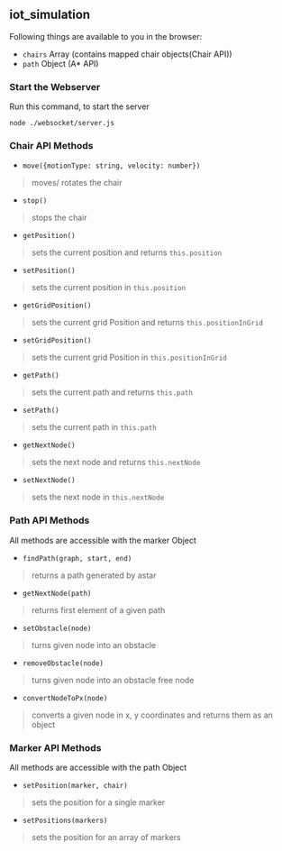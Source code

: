 ## iot_simulation

Following things are available to you in the browser:

- `chairs` Array (contains mapped chair objects(Chair API))
- `path` Object (A* API)

### Start the Webserver
Run this command, to start the server

`node ./websocket/server.js`

### Chair API Methods

- `move({motionType: string, velocity: number})`
> moves/ rotates the chair

- `stop()`
> stops the chair

- `getPosition()`
> sets the current position and returns `this.position`

- `setPosition()`
> sets the current position in `this.position`

- `getGridPosition()`
> sets the current grid Position and returns `this.positionInGrid`

- `setGridPosition()`
> sets the current grid Position in `this.positionInGrid`

- `getPath()`
> sets the current path and returns `this.path`

- `setPath()`
> sets the current path in `this.path`

- `getNextNode()`
> sets the next node and returns `this.nextNode`

- `setNextNode()`
> sets the next node in `this.nextNode`

### Path API Methods
All methods are accessible with the marker Object

- `findPath(graph, start, end)`
> returns a path generated by astar

- `getNextNode(path)`
> returns first element of a given path

- `setObstacle(node)`
> turns given node into an obstacle

- `removeObstacle(node)`
> turns given node into an obstacle free node

- `convertNodeToPx(node)`
> converts a given node in x, y coordinates and returns them as an object

### Marker API Methods
All methods are accessible with the path Object

- `setPosition(marker, chair)`
> sets the position for a single marker

- `setPositions(markers)`
> sets the position for an array of markers
